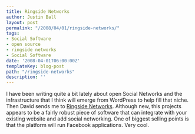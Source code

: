 ```yaml
---
title: Ringside Networks
author: Justin Ball
layout: post
permalink: "/2008/04/01/ringside-networks/"
tags:
- Social Software
- open source
- ringside networks
- Social Software
date: '2008-04-01T06:00:00Z'
templateKey: blog-post
path: "/ringside-networks"
description: ''
---
```


I have been writing quite a bit lately about open Social Networks and the infrastructure that I think will emerge from WordPress to help fill that niche. Then David sends me to [Ringside Networks][1]. Although new, this projects appears to be a fairly robust piece of software that can integrate with your existing website and add social networking. One of biggest selling points is that the platform will run Facebook applications. Very cool.

 [1]: http://wiki.ringsidenetworks.org/display/ringside/Home

